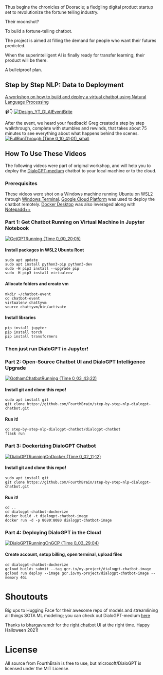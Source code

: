 Thus begins the chronicles of Dooracle; a fledgling digital product startup set to revolutionize the fortune telling industry.  

Their moonshot? 

To build a fortune-telling chatbot.  

The project is aimed at filling the demand for people who want their futures predicted. 

When the superintelligent AI is finally ready for transfer learning, their product will be there.  

A bulletproof plan.  

## Step by Step NLP: Data to Deployment
[A workshop on how to build and deploy a virtual chatbot using Natural Language Processing](https://www.eventbrite.com/e/step-by-step-natural-language-processing-workshop-from-data-to-deployment-tickets-201001560077)

📹👇
[![Design_YT_DLAIEventBrite](https://user-images.githubusercontent.com/72572922/142292687-fe562668-fdbf-4028-9aa8-62ee5cb4c86c.PNG)](https://youtu.be/D9hY8pZe7hk)

After the event, we heard your feedback!  Greg created a step by step walkthrough, complete with stumbles and rewinds, that takes about 75 minutes to see everything about what happens behind the scenes.
[![FullRunThrough (Time 0_10_41;01)_small](https://user-images.githubusercontent.com/72572922/142295578-41cf946b-8c70-481e-9247-97aafb1e88bf.png)](https://youtu.be/cQzqaKw5y2I)


## How To Use These Videos
The following videos were part of original workshop, and will help you to deploy the [DialoGPT-medium](https://huggingface.co/microsoft/DialoGPT-medium) chatbot to your local machine or to the cloud.  

### Prerequisites
These videos were shot on a Windows machine running [Ubuntu](https://www.microsoft.com/en-us/p/ubuntu/9nblggh4msv6?activetab=pivot:overviewtab) on [WSL2](https://docs.microsoft.com/en-us/windows/wsl/install) through [Windows Terminal](https://www.microsoft.com/en-us/p/windows-terminal/9n0dx20hk701#activetab=pivot:overviewtab).  [Google Cloud Platform](https://cloud.google.com/) was used to deploy the chatbot remotely.  [Docker Desktop](https://www.docker.com/products/docker-desktop) was also leveraged along with [Notepadd++](https://notepad-plus-plus.org/downloads/) 


### Part 1: Get Chatbot Running on Virtual Machine in Jupyter Notebook
[![GetGPTRunning (Time 0_00_20;05)](https://user-images.githubusercontent.com/72572922/142128311-fbd624f5-fdc2-4aeb-b3e5-4f8c48849b03.png)](https://youtu.be/VHMBDBdwTY0)

#### Install packages in WSL2 Ubuntu Root
```
sudo apt update
sudo apt install python3-pip python3-dev
sudo -H pip3 install --upgrade pip
sudo -H pip3 install virtualenv
```

#### Allocate folders and create vm
```
mkdir ~/chatbot-event
cd chatbot-event
virtualenv chattyvm
source chattyvm/bin/activate
```
#### Install libraries
```
pip install jupyter
pip install torch
pip install transformers
```
### Then just run DialoGPT in Jupyter!

### Part 2: Open-Source Chatbot UI and DialoGPT Intelligence Upgrade
[![GothamChatbotRunning (Time 0_03_43;22)](https://user-images.githubusercontent.com/72572922/142130786-e8b12f65-df49-4f37-990e-f0943b0fe190.png)](https://youtu.be/JRAIZeZ7IfA)

#### Install git and clone this repo!
```
sudo apt install git
git clone https://github.com/FourthBrain/step-by-step-nlp-dialogpt-chatbot.git
```

#### Run it!
```
cd step-by-step-nlp-dialogpt-chatbot/dialogpt-chatbot
flask run
```

### Part 3: Dockerizing DialoGPT Chatbot
[![DialoGPTRunningOnDocker (Time 0_02_11;12)](https://user-images.githubusercontent.com/72572922/142128807-d42789de-bafc-4412-b1a5-9e31f8b15fa8.png)](https://youtu.be/Bl0fRQ5_XqA)

#### Install git and clone this repo!
```
sudo apt install git
git clone https://github.com/FourthBrain/step-by-step-nlp-dialogpt-chatbot.git
```

#### Run it!
```
cd ..
cd dialogpt-chatbot-dockerize
docker build -t dialogpt-chatbot-image
docker run -d -p 8080:8080 dialogpt-chatbot-image
```

### Part 4: Deploying DialoGPT in the Cloud
[![DialoGPTRunningOnGCP (Time 0_03_29;04)](https://user-images.githubusercontent.com/72572922/142128920-2fd5646d-03a1-4c03-a3eb-0848e1a10f7b.png)](https://youtu.be/jPfQv8hh_pw)

#### Create account, setup billing, open terminal, upload files
```
cd dialogpt-chatbot-dockerize
gcloud builds submit --tag gcr.io/my-project/dialogpt-chatbot-image
gcloud run deploy --image gcr.io/my-project/dialogpt-chatbot-image --memory 4Gi
```

# Shoutouts 
Big ups to Hugging Face for their awesome repo of models and streamlining all things SOTA ML modeling; you can check out DialoGPT-medium [here](https://huggingface.co/microsoft/DialoGPT-medium)

Thanks to [bhargavramdr](https://github.com/bhargavramdr) for the [right chatbot UI](https://github.com/bhargavramdr/Gotham-chatbot) at the right time.  Happy Halloween 2021! 

# License
All source from FourthBrain is free to use, but microsoft/DialoGPT is licensed under the MIT License.
